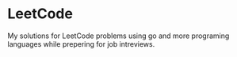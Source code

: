 # LeetCode
My solutions for LeetCode problems using go and more programing languages while prepering for job intreviews.

